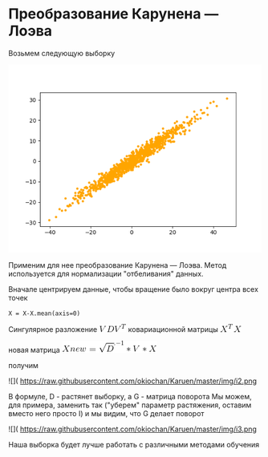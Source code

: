 #  Преобразование Карунена — Лоэва

Возьмем следующую выборку

![](https://raw.githubusercontent.com/okiochan/Karuen/master/img/i1.png)

Применим для нее преобразование Карунена — Лоэва. Метод используется для нормализации "отбеливания" данных.

Вначале центрируем данные, чтобы вращение было вокруг центра всех точек
```
X = X-X.mean(axis=0)
```

Сингулярное разложение
![](https://raw.githubusercontent.com/okiochan/Karuen/master/formula/f1.gif)
ковариационной матрицы 
![](https://raw.githubusercontent.com/okiochan/Karuen/master/formula/f2.gif)

новая матрица
![](https://raw.githubusercontent.com/okiochan/Karuen/master/formula/f3.gif)

получим

![]( https://raw.githubusercontent.com/okiochan/Karuen/master/img/i2.png

В формуле, D - растянет выборку, а G - матрица поворота
Мы можем, для примера, заменить  так ("уберем" параметр растяжения, оставим вместо него просто I) и мы видим, что G делает поворот

![]( https://raw.githubusercontent.com/okiochan/Karuen/master/img/i3.png

Наша выборка будет лучше работать с различными методами обучения